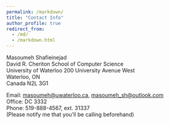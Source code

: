 ```yaml
---
permalink: /markdown/
title: "Contact Info"
author_profile: true
redirect_from: 
  - /md/
  - /markdown.html
---
```


Masoumeh Shafieinejad  
David R. Cheriton School of Computer Science  
University of Waterloo 200 University Avenue West  
Waterloo, ON  
Canada N2L 3G1 

Email: masoumeh@uwaterloo.ca, masoumeh_sh@outlook.com  
Office: DC 3332  
Phone: 519-888-4567, ext. 31337  
(Please notify me that you'll be calling beforehand)
